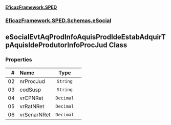 #### [EficazFramework.SPED](EficazFrameworkSPED.md 'EficazFramework SPED')
### [EficazFramework.SPED.Schemas.eSocial](EficazFramework.SPED.Schemas.eSocial.md 'EficazFramework.SPED.Schemas.eSocial')

## eSocialEvtAqProdInfoAquisProdIdeEstabAdquirTpAquisIdeProdutorInfoProcJud Class
### Properties

| # | Name | Type | |
| ---: | :--- | :---: | :--- |
| 02 | nrProcJud | `String` |  |
| 03 | codSusp | `String` |  |
| 04 | vrCPNRet | `Decimal` |  |
| 05 | vrRatNRet | `Decimal` |  |
| 06 | vrSenarNRet | `Decimal` |  |
